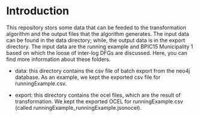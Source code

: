 # Introduction
This repository stors some data that can be feeded to the transformation algorithm and the output files that the algorithm generates. The input data can be found in the data directory; while, the output data is in the export directory. The input data are the running example and BPIC15 Municipality 1 based on which the loose of inter-log DFGs are discussed. Here, you can find more information about these folders.

* data: this directory contains the csv file of batch export from the neo4j database. As an example, we kept the exported csv file for runningExample.csv.

* export: this directory contains the ocel files, which are the result of transformation. We kept the exported OCEL for runningExample.csv (called runningExample_runningExample.jsonocel).
